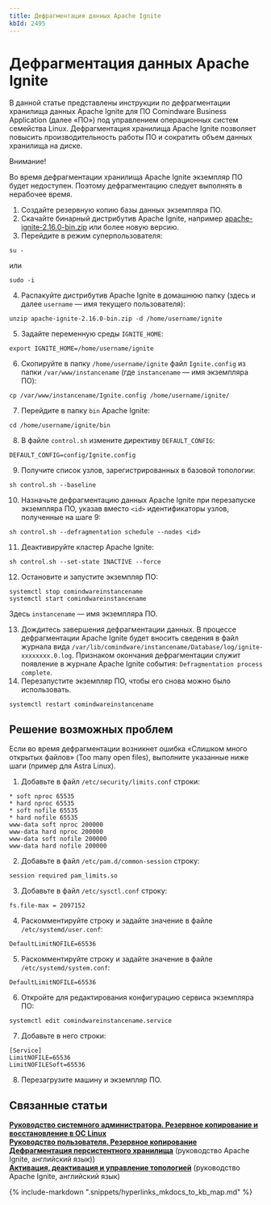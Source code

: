 ```yaml
---
title: Дефрагментация данных Apache Ignite
kbId: 2495
---
```


# Дефрагментация данных Apache Ignite

В данной статье представлены инструкции по дефрагментации хранилища данных Apache Ignite для ПО Comindware Business Application (далее «ПО») под управлением операционных систем семейства Linux. Дефрагментация хранилища Apache Ignite позволяет повысить производительность работы ПО и сократить объем данных хранилища на диске.

Внимание!

Во время дефрагментации хранилища Apache Ignite экземпляр ПО будет недоступен. Поэтому дефрагментацию следует выполнять в нерабочее время.

1. Создайте резервную копию базы данных экземпляра ПО.
2. Скачайте бинарный дистрибутив Apache Ignite, например [apache-ignite-2.16.0-bin.zip](https://downloads.apache.org/ignite/2.16.0/apache-ignite-2.16.0-bin.zip) или более новую версию.
3. Перейдите в режим суперпользователя:

```
su -
```

или

```
sudo -i
```

4. Распакуйте дистрибутив Apache Ignite в домашнюю папку (здесь и далее `username` — имя текущего пользователя):

```
unzip apache-ignite-2.16.0-bin.zip -d /home/username/ignite        
```

5. Задайте переменную среды `IGNITE_HOME`:

```
export IGNITE_HOME=/home/username/ignite
```

6. Скопируйте в папку `/home/username/ignite` файл `Ignite.config` из папки `/var/www/instancename` (где `instancename` — имя экземпляра ПО):

```
cp /var/www/instancename/Ignite.config /home/username/ignite/
```

7. Перейдите в папку `bin` Apache Ignite:

```
cd /home/username/ignite/bin 
```

8. В файле `control.sh` измените директиву `DEFAULT_CONFIG`:

```
DEFAULT_CONFIG=config/Ignite.config
```

9. Получите список узлов, зарегистрированных в базовой топологии:

```
sh control.sh --baseline
```

10. Назначьте дефрагментацию данных Apache Ignite при перезапуске экземпляра ПО, указав вместо `<id>` идентификаторы узлов, полученные на шаге 9:

```
sh control.sh --defragmentation schedule --nodes <id>
```

11. Деактивируйте кластер Apache Ignite:

```
sh control.sh --set-state INACTIVE --force 
```

12. Остановите и запустите экземпляр ПО:

```
systemctl stop comindwareinstancename  
systemctl start comindwareinstancename  

```

Здесь `instancename` — имя экземпляра ПО.

13. Дождитесь завершения дефрагментации данных. В процессе дефрагментации Apache Ignite будет вносить сведения в файл журнала вида `/var/lib/comindware/instancename/Database/log/ignite-xxxxxxxx.0.log`. Признаком окончания дефрагментации служит появление в журнале Apache Ignite события: `Defragmentation process complete`.
14. Перезапустите экземпляр ПО, чтобы его снова можно было использовать.

```
systemctl restart comindwareinstancename
```

## Решение возможных проблем

Если во время дефрагментации возникнет ошибка «Слишком много открытых файлов» (Too many open files), выполните указанные ниже шаги (пример для Astra Linux).

1. Добавьте в файл `/etc/security/limits.conf` строки:

```
* soft nproc 65535   
* hard nproc 65535   
* soft nofile 65535   
* hard nofile 65535   
www-data soft nproc 200000   
www-data hard nproc 200000   
www-data soft nofile 200000   
www-data hard nofile 200000
```
2. Добавьте в файл `/etc/pam.d/common-session` строку:

```
session required pam_limits.so
```
3. Добавьте в файл `/etc/sysctl.conf` строку:

```
fs.file-max = 2097152
```
4. Раскомментируйте строку и задайте значение в файле `/etc/systemd/user.conf`:

```
DefaultLimitNOFILE=65536
```
5. Раскомментируйте строку и задайте значение в файле `/etc/systemd/system.conf`:

```
DefaultLimitNOFILE=65536
```
6. Откройте для редактирования конфигурацию сервиса экземпляра ПО: 

```
systemctl edit comindwareinstancename.service
```
7. Добавьте в него строки:

```
[Service]    
LimitNOFILE=65536    
LimitNOFILESoft=65536
```
8. Перезагрузите машину и экземпляр ПО.

## Связанные статьи

**[Руководство системного администратора. Резервное копирование и восстановление в ОС Linux](https://kb.comindware.ru/category.php?id=496)**   
**[Руководство пользователя. Резервное копирование](https://kb.comindware.ru/category.php?id=436)**   
**[Дефрагментация персистентного хранилища](https://ignite.apache.org/docs/2.11.1/persistence/native-persistence-defragmentation)** (руководство Apache Ignite, английский язык))   
**[Активация, деактивация и управление топологией](https://ignite.apache.org/docs/2.11.1/tools/control-script#activation-deactivation-and-topology-management)** (руководство Apache Ignite, английский язык)

{% include-markdown ".snippets/hyperlinks_mkdocs_to_kb_map.md" %}
